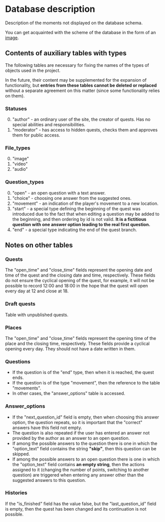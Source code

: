 # Database description
Description of the moments not displayed on the database schema.

You can get acquainted with the scheme of the database in the form of an [image](https://github.com/Quest-maker-team/quest-maker/blob/main/docs/image/db.png).

## Contents of auxiliary tables with types
The following tables are necessary for fixing the names of the types of objects used in the project.

In the future, their content may be supplemented for the expansion of functionality, but <b>entries from these tables cannot be deleted or replaced</b> without a separate agreement on this matter (since some functionality relies on them).

### Statuses
0. "author" - an ordinary user of the site, the creator of quests. Has no special abilities and responsibilities.
1. "moderator" - has access to hidden quests, checks them and approves them for public access.

### File_types
0. "image"
1. "video"
2. "audio"

### Question_types
0. "open" - an open question with a text answer.
1. "choice" - choosing one answer from the suggested ones.
2. "movement" - an indication of the player's movement to a new location.
3. "start" - a special type defining the beginning of the quest was introduced due to the fact that when editing a question may be added to the beginning, and then ordering by id is not valid. <b>It is a fictitious question with one answer option leading to the real first question.</b>
4. "end" - a special type indicating the end of the quest branch.

## Notes on other tables

### Quests
The "open_time" and "close_time" fields represent the opening date and time of the quest and the closing date and time, respectively. These fields do not ensure the cyclical opening of the quest, for example, it will not be possible to record 12:00 and 18:00 in the hope that the quest will open every day at 12 and close at 18.

### Draft quests
Table with unpublished quests.

### Places
The "open_time" and "close_time" fields represent the opening time of the place and the closing time, respectively. These fields provide a cyclical opening every day. They should not have a date written in them.

### Questions
+ If the question is of the "end" type, then when it is reached, the quest ends.
+ If the question is of the type "movement", then the reference to the table "movements".
+ In other cases, the "answer_options" table is accessed.

### Answer_options
+ If the "next_question_id" field is empty, then when choosing this answer option, the question repeats, so it is important that the "correct" answers have this field not empty.
+ The question is also repeated if the user has entered an answer not provided by the author as an answer to an open question.
+ If among the possible answers to the question there is one in which the "option_text" field contains the string <b>"skip"</b>, then this question can be skipped.
+ If among the possible answers to an open question there is one in which the "option_text" field contains <b>an empty string</b>, then the actions assigned to it (changing the number of points, switching to another question) are triggered when entering any answer other than the suggested answers to this question.

### Histories
If the "is_finished" field has the value false, but the "last_question_id" field is empty, then the quest has been changed and its continuation is not possible.
